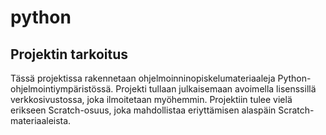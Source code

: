 # python
## Projektin tarkoitus
Tässä projektissa rakennetaan ohjelmoinninopiskelumateriaaleja Python-ohjelmointiympäristössä. Projekti tullaan julkaisemaan avoimella lisenssillä verkkosivustossa, joka ilmoitetaan myöhemmin.
Projektiin tulee vielä erikseen Scratch-osuus, joka mahdollistaa eriyttämisen alaspäin Scratch-materiaaleista.

